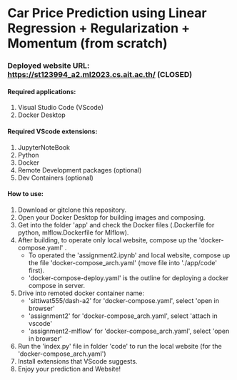 # Car Price Prediction using Linear Regression + Regularization + Momentum (from scratch)

### Deployed website URL: https://st123994_a2.ml2023.cs.ait.ac.th/ (CLOSED)

#### Required applications:
1. Visual Studio Code (VScode)
2. Docker Desktop
   
#### Required VScode extensions:
1. JupyterNoteBook
2. Python
3. Docker
4. Remote Development packages (optional)
5. Dev Containers (optional)

#### How to use:
1. Download or gitclone this repository.
2. Open your Docker Desktop for building images and composing.
3. Get into the folder 'app' and check the Docker files (.Dockerfile for python, mlflow.Dockerfile for Mlflow).
4. After building, to operate only local website, compose up the 'docker-compose.yaml' .
   -  To operated the 'assignment2.ipynb' and local website, compose up the file 'docker-compose_arch.yaml' (move file into './app/code' first). 
   - 'docker-compose-deploy.yaml' is the outline for deploying a docker compose in server.
5. Drive into remoted docker container name:
   - 'sittiwat555/dash-a2' for 'docker-compose.yaml', select 'open in browser'
   - 'assignment2' for 'docker-compose_arch.yaml', select 'attach in vscode'
   - 'assignment2-mlflow' for 'docker-compose_arch.yaml', select 'open in browser'
6. Run the 'index.py' file in folder 'code' to run the local website (for the 'docker-compose_arch.yaml')
7. Install extensions that VScode suggests.
8. Enjoy your prediction and Website! 
